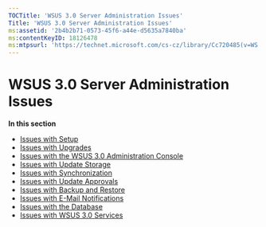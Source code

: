```yaml
---
TOCTitle: 'WSUS 3.0 Server Administration Issues'
Title: 'WSUS 3.0 Server Administration Issues'
ms:assetid: '2b4b2b71-0573-45f6-a44e-d5635a7840ba'
ms:contentKeyID: 18126478
ms:mtpsurl: 'https://technet.microsoft.com/cs-cz/library/Cc720485(v=WS.10)'
---
```


WSUS 3.0 Server Administration Issues
=====================================

**In this section**

-   [Issues with Setup](https://technet.microsoft.com/c1c07604-2fca-4410-81f6-c02d2fb5c314)
-   [Issues with Upgrades](https://technet.microsoft.com/97759db6-0ab0-4d88-a9b2-b75b5283025f)
-   [Issues with the WSUS 3.0 Administration Console](https://technet.microsoft.com/ff82ac02-0eb3-40a7-a0ba-562c3f660f7a)
-   [Issues with Update Storage](https://technet.microsoft.com/a7a947d7-c2db-45e4-9495-70aba6d059fe)
-   [Issues with Synchronization](https://technet.microsoft.com/a3635b9d-2578-40b5-bef0-2da78650ebec)
-   [Issues with Update Approvals](https://technet.microsoft.com/8a6ab9ce-e4b8-43a2-9238-5596e32547d1)
-   [Issues with Backup and Restore](https://technet.microsoft.com/17bdcaf9-cede-43db-b206-78fae01491f1)
-   [Issues with E-Mail Notifications](https://technet.microsoft.com/975da650-1af0-4071-a0bd-e40393bcf3e6)
-   [Issues with the Database](https://technet.microsoft.com/d6f0e353-ff51-49ba-9f70-894174050cb1)
-   [Issues with WSUS 3.0 Services](https://technet.microsoft.com/6a1d54f7-82be-4286-a112-25ceb70a9e2a)
